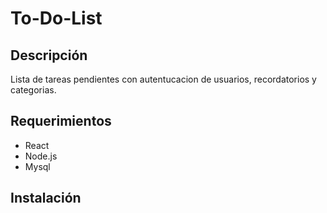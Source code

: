 # To-Do-List
## Descripción
Lista de tareas pendientes con autentucacion de usuarios, recordatorios y categorias.
## Requerimientos 
- React
- Node.js
- Mysql
## Instalación

